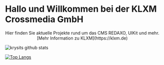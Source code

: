 # Hallo und Willkommen bei der KLXM Crossmedia GmbH

<div align="center">
	Hier finden Sie aktuelle Projekte rund um das CMS REDAXO, UIKit und mehr.<br>
	[Mehr Information zu KLXM](https://klxm.de)
</div>

![krysits github stats](https://github-readme-stats.vercel.app/api?username=skerbis&count_private=true&show_icons=true&theme=radical)  

[![Top Langs](https://github-readme-stats.vercel.app/api/top-langs/?username=skerbis&theme=radical&langs_count=6&layout=compact)](https://github.com/anuraghazra/github-readme-stats)





